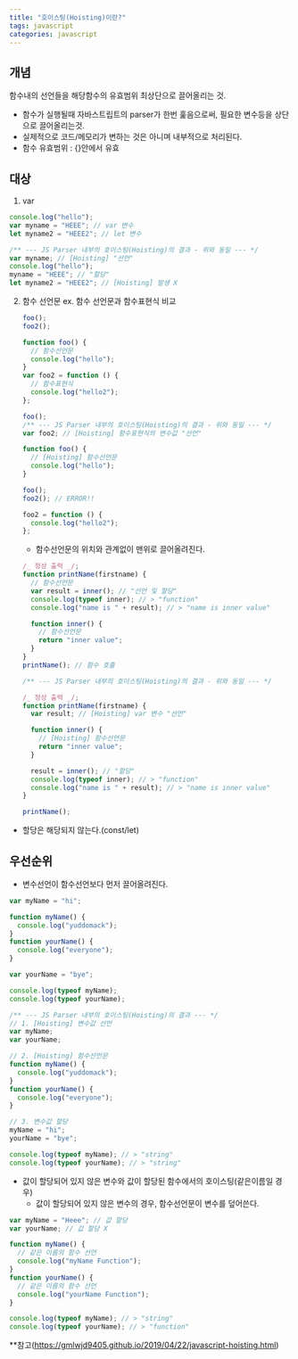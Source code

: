 ```yaml
---
title: "호이스팅(Hoisting)이란?"
tags: javascript
categories: javascript
---
```


## 개념

함수내의 선언들을 해당함수의 유효범위 최상단으로 끌어올리는 것.

- 함수가 실행될때 자바스트립트의 parser가 한번 훑음으로써, 필요한 변수등을 상단으로 끌어올리는것.
- 실제적으로 코드/메모리가 변하는 것은 아니며 내부적으로 처리된다.
- 함수 유효범위 : {}안에서 유효

## 대상

1.  var

```javascript
console.log("hello");
var myname = "HEEE"; // var 변수
let myname2 = "HEEE2"; // let 변수
```

```javascript
/** --- JS Parser 내부의 호이스팅(Hoisting)의 결과 - 위와 동일 --- */
var myname; // [Hoisting] "선언"
console.log("hello");
myname = "HEEE"; // "할당"
let myname2 = "HEEE2"; // [Hoisting] 발생 X
```

2.  함수 선언문
    ex. 함수 선언문과 함수표현식 비교

    ```javascript
    foo();
    foo2();

    function foo() {
      // 함수선언문
      console.log("hello");
    }
    var foo2 = function () {
      // 함수표현식
      console.log("hello2");
    };
    ```

    ```javascript
    foo();
    /** --- JS Parser 내부의 호이스팅(Hoisting)의 결과 - 위와 동일 --- */
    var foo2; // [Hoisting] 함수표현식의 변수값 "선언"

    function foo() {
      // [Hoisting] 함수선언문
      console.log("hello");
    }

    foo();
    foo2(); // ERROR!!

    foo2 = function () {
      console.log("hello2");
    };
    ```

    - 함수선언문의 위치와 관계없이 맨위로 끌어올려진다.

    ```javascript
    /_ 정상 출력 _/;
    function printName(firstname) {
      // 함수선언문
      var result = inner(); // "선언 및 할당"
      console.log(typeof inner); // > "function"
      console.log("name is " + result); // > "name is inner value"

      function inner() {
        // 함수선언문
        return "inner value";
      }
    }
    printName(); // 함수 호출
    ```

    ```javascript
    /** --- JS Parser 내부의 호이스팅(Hoisting)의 결과 - 위와 동일 --- */

    /_ 정상 출력 _/;
    function printName(firstname) {
      var result; // [Hoisting] var 변수 "선언"

      function inner() {
        // [Hoisting] 함수선언문
        return "inner value";
      }

      result = inner(); // "할당"
      console.log(typeof inner); // > "function"
      console.log("name is " + result); // > "name is inner value"
    }

    printName();
    ```

- 할당은 해당되지 않는다.(const/let)

## 우선순위

- 변수선언이 함수선언보다 먼저 끌어올려진다.

```javascript
var myName = "hi";

function myName() {
  console.log("yuddomack");
}
function yourName() {
  console.log("everyone");
}

var yourName = "bye";

console.log(typeof myName);
console.log(typeof yourName);
```

```javascript
/** --- JS Parser 내부의 호이스팅(Hoisting)의 결과 --- */
// 1. [Hoisting] 변수값 선언
var myName;
var yourName;

// 2. [Hoisting] 함수선언문
function myName() {
  console.log("yuddomack");
}
function yourName() {
  console.log("everyone");
}

// 3. 변수값 할당
myName = "hi";
yourName = "bye";

console.log(typeof myName); // > "string"
console.log(typeof yourName); // > "string"
```

- 값이 할당되어 있지 않은 변수와 값이 할당된 함수에서의 호이스팅(같은이름일 경우)
  - 값이 할당되어 있지 않은 변수의 경우, 함수선언문이 변수를 덮어쓴다.

```javascript
var myName = "Heee"; // 값 할당
var yourName; // 값 할당 X

function myName() {
  // 같은 이름의 함수 선언
  console.log("myName Function");
}
function yourName() {
  // 같은 이름의 함수 선언
  console.log("yourName Function");
}

console.log(typeof myName); // > "string"
console.log(typeof yourName); // > "function"
```

\*\*참고(https://gmlwjd9405.github.io/2019/04/22/javascript-hoisting.html)

